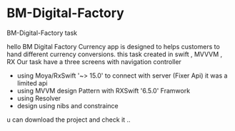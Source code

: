 # BM-Digital-Factory
 BM-Digital-Factory task 

hello BM Digital Factory 
Currency app is designed to helps customers to hand different currency conversions.
    this task created in swift , MVVVM , RX 
Our task have a three screens  with navigation controller    
    
- using Moya/RxSwift '~> 15.0' to connect with server (Fixer Api) it was a limited api 
- using MVVM design Pattern with RXSwift '6.5.0' Framwork 
- using Resolver
- design using nibs and constraince 

u can download the project and check it .. 


 

